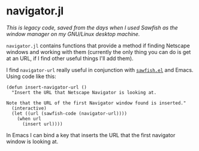# navigator.jl

*This is legacy code, saved from the days when I used Sawfish as the window
manager on my GNU/Linux desktop machine.*

`navigator.jl` contains functions that provide a method if finding Netscape
windows and working with them (currently the only thing you can do is get at
an URL, if I find other useful things I'll add them).

I find `navigator-url` really useful in conjunction with
[`sawfish.el`](https://github.com/davep/sawfish.el) and Emacs. Using code
like this:

```elisp
(defun insert-navigator-url ()
  "Insert the URL that Netscape Navigator is looking at.

Note that the URL of the first Navigator window found is inserted."
  (interactive)
  (let ((url (sawfish-code (navigator-url))))
    (when url
      (insert url))))
```

In Emacs I can bind a key that inserts the URL that the first navigator
window is looking at.

[//]: # (README.md ends here)
